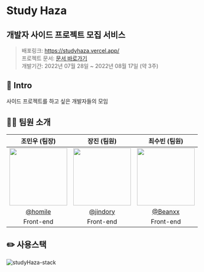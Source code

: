 # Study Haza
## 개발자 사이드 프로젝트 모집 서비스
>배포링크: https://studyhaza.vercel.app/    
>프로젝트 문서: [문서 바로가기](https://cho-min-woo.notion.site/StudyHaza-1973422692b64e159d7051de0f50f2d6)  
>개발기간: 2022년 07월 28일 ~ 2022년 08월 17일 (약 3주)  

## 📌 Intro
사이드 프로젝트를 하고 싶은 개발자들의 모임

## 🙋‍♂️ 팀원 소개
|조민우 (팀장)|장진 (팀원)|최수빈 (팀원)|
|:-:|:-:|:-:|
|<img src="https://avatars.githubusercontent.com/u/56163157?v=4" width=150px/>|<img src="https://avatars.githubusercontent.com/u/22221941?v=4" width=150px/>|<img src="https://avatars.githubusercontent.com/u/64299610?v=4" width=150px/>|
|[@homile](https://github.com/homile)|[@jindory](https://github.com/jindory)|[@Beanxx](https://github.com/Beanxx)|
|Front-end|Front-end|Front-end|Back-end|Back-end|

## ✏️ 사용스택
![studyHaza-stack](https://user-images.githubusercontent.com/56163157/197424928-0b0de322-713a-4b41-be46-ca5bc5524873.png)
